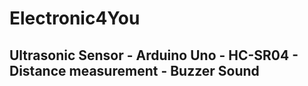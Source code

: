 # Electronic4You

## Ultrasonic Sensor - Arduino Uno - HC-SR04 - Distance measurement - Buzzer Sound
